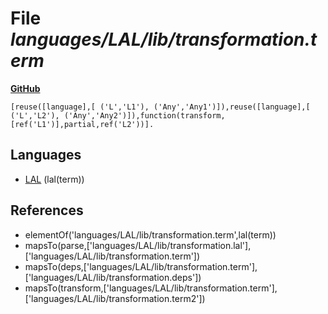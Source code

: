 # File _languages/LAL/lib/transformation.term_
**[GitHub](https://github.com/softlang/yas/blob/master/languages/LAL/lib/transformation.term)**
```
[reuse([language],[ ('L','L1'), ('Any','Any1')]),reuse([language],[ ('L','L2'), ('Any','Any2')]),function(transform,[ref('L1')],partial,ref('L2'))].
```

## Languages
* [LAL](../languages/LAL.md) (lal(term))

## References
* elementOf('languages/LAL/lib/transformation.term',lal(term))
* mapsTo(parse,['languages/LAL/lib/transformation.lal'],['languages/LAL/lib/transformation.term'])
* mapsTo(deps,['languages/LAL/lib/transformation.term'],['languages/LAL/lib/transformation.deps'])
* mapsTo(transform,['languages/LAL/lib/transformation.term'],['languages/LAL/lib/transformation.term2'])
